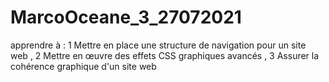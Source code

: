 # MarcoOceane_3_27072021
apprendre à : 1 Mettre en place une structure de navigation pour un site web , 2 Mettre en œuvre des effets CSS graphiques avancés , 3 Assurer la cohérence graphique d'un site web

